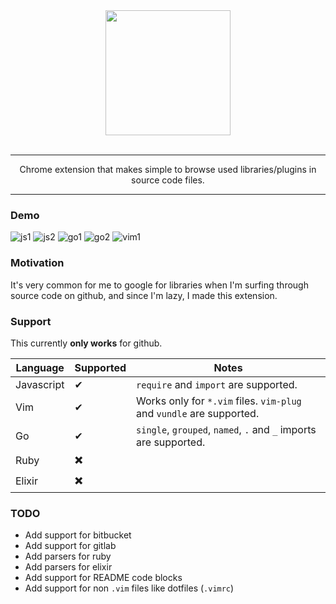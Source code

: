 <div align="center">
  <a href="https://github.com/sebastianvera/nosey">
    <img width="200" heigth="200" src="https://github.com/sebastianvera/nosey/raw/master/assets/noseysquare.png">
  </a>
  <br>
  <br>
  <hr>
  <p>
    Chrome extension that makes simple to browse used libraries/plugins in source code files.
  <p>
  <hr>
</div>

### Demo

![js1](https://github.com/sebastianvera/nosey/blob/master/assets/js1.gif)
![js2](https://github.com/sebastianvera/nosey/blob/master/assets/js2.gif)
![go1](https://github.com/sebastianvera/nosey/blob/master/assets/go1.gif)
![go2](https://github.com/sebastianvera/nosey/blob/master/assets/go2.gif)
![vim1](https://github.com/sebastianvera/nosey/blob/master/assets/vim1.gif)

### Motivation

It's very common for me to google for libraries when I'm surfing through source code on github, and since I'm lazy,
I made this extension.

### Support

This currently **only works** for github.

Language   | Supported | Notes
---        | ---       | ---
Javascript | ✔         | `require` and `import` are supported.
Vim        | ✔         | Works only for `*.vim` files. `vim-plug` and `vundle` are supported.
Go         | ✔         | `single`, `grouped`, `named`, `.` and `_` imports are supported.
Ruby       | ✖️         |
Elixir     | ✖️         |

### TODO

- Add support for bitbucket
- Add support for gitlab
- Add parsers for ruby
- Add parsers for elixir
- Add support for README code blocks
- Add support for non `.vim` files like dotfiles (`.vimrc`)

